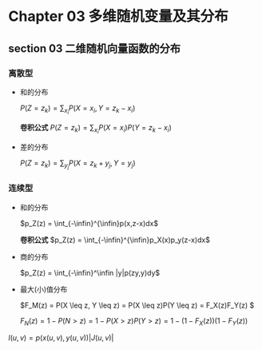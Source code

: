 # Chapter 03 多维随机变量及其分布

## section 03 二维随机向量函数的分布

### 离散型

* 和的分布

  $P(Z=z_k) = \sum_{x_i} P(X=x_i, Y=z_k-x_i)$

  **卷积公式** $P(Z=z_k) = \sum_{x_i}P(X=x_i)P(Y=z_k-x_i)$ 

* 差的分布

  $P(Z=z_k) = \sum_{y_j} P(X=z_k+y_j, Y=y_j)$

### 连续型

* 和的分布

  $p_Z(z) = \int_{-\infin}^{\infin}p(x,z-x)dx$

  **卷积公式**   $p_Z(z) = \int_{-\infin}^{\infin}p_X(x)p_y(z-x)dx$ 

* 商的分布

  $p_Z(z) = \int_{-\infin}^\infin |y|p(zy,y)dy$ 

* 最大(小)值分布

  $F_M(z) = P(X \leq z, Y \leq z) = P(X \leq z)P(Y \leq z) = F_X(z)F_Y(z) $

  $F_N(z) = 1-P(N>z) = 1-P(X > z)P(Y > z) = 1-(1-F_X(z))(1-F_Y(z))$ 

  

$l(u,v) = p(x(u,v),y(u,v))|J(u,v)|$




















